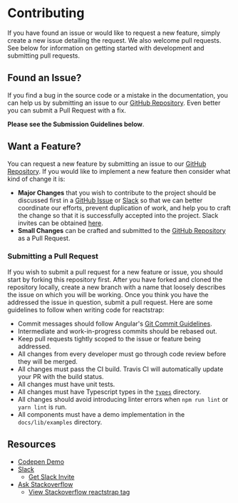 # Contributing

If you have found an issue or would like to request a new feature, simply create a new issue detailing the request. We also welcome pull requests. See below for information on getting started with development and submitting pull requests.

## Found an Issue?
If you find a bug in the source code or a mistake in the documentation, you can help us by
submitting an issue to our [GitHub Repository](https://github.com/reactstrap/reactstrap/issues/new). Even better you can submit a Pull Request
with a fix.

**Please see the Submission Guidelines below**.

## Want a Feature?

You can request a new feature by submitting an issue to our [GitHub Repository](https://github.com/reactstrap/reactstrap/issues/new). If you
would like to implement a new feature then consider what kind of change it is:

* **Major Changes** that you wish to contribute to the project should be discussed first in a [GitHub Issue](https://github.com/reactstrap/reactstrap/issues/new) or [Slack](https://reactstrap.slack.com) so that we can better coordinate our efforts, prevent
duplication of work, and help you to craft the change so that it is successfully accepted into the
project. Slack invites can be obtained [here](https://reactstrap.herokuapp.com/).
* **Small Changes** can be crafted and submitted to the [GitHub Repository](https://github.com/reactstrap/reactstrap) as a Pull Request.

### Submitting a Pull Request

If you wish to submit a pull request for a new feature or issue, you should start by forking this repository first. After you have forked and cloned the repository locally, create a new branch with a name that loosely describes the issue on which you will be working. Once you think you have the addressed the issue in question, submit a pull request. Here are some guidelines to follow when writing code for reactstrap:

- Commit messages should follow Angular's [Git Commit Guidelines](https://github.com/angular/angular.js/blob/master/CONTRIBUTING.md#-git-commit-guidelines).
- Intermediate and work-in-progress commits should be rebased out.
- Keep pull requests tightly scoped to the issue or feature being addressed.
- All changes from every developer must go through code review before they will be merged.
- All changes must pass the CI build. Travis CI will automatically update your PR with the build status.
- All changes must have unit tests.
- All changes must have Typescript types in the [`types`](./types) directory.
- All changes should avoid introducing linter errors when `npm run lint` or `yarn lint` is run.
- All components must have a demo implementation in the `docs/lib/examples` directory.

## Resources

- [Codepen Demo](http://codepen.io/eddywashere/pen/ZOjmkm)
- [Slack](https://reactstrap.slack.com)
  - [Get Slack Invite](https://reactstrap.herokuapp.com/)
- [Ask Stackoverflow](http://stackoverflow.com/questions/ask?tags=reactstrap+react)
  - [View Stackoverflow reactstrap tag](http://stackoverflow.com/questions/tagged/reactstrap)
